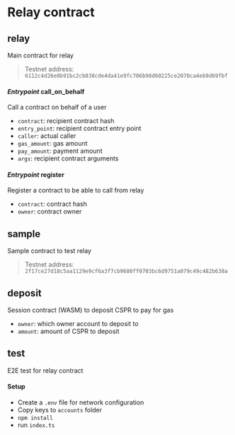 # Relay contract

## relay
Main contract for relay 
>Testnet address: `6112c4d26e0b91bc2cb838cde4da41e9fc706b98d60225ce2070ca4eb9d69fbf`

#### *Entrypoint* call_on_behalf
Call a contract on behalf of a user
- `contract`: recipient contract hash
- `entry_point`: recipient contract entry point
- `caller`: actual caller
- `gas_amount`: gas amount
- `pay_amount`: payment amount
- `args`: recipient contract arguments

#### *Entrypoint* register
Register a contract to be able to call from relay
- `contract`: contract hash
- `owner`: contract owner

## sample
Sample contract to test relay 
>Testnet address: `2f17ce27d18c5aa1129e9cf6a3f7cb9680ff0703bc6d9751a079c49c482b638a`

## deposit
Session contract (WASM) to deposit CSPR to pay for gas
- `owner`: which owner account to deposit to
- `amount`: amount of CSPR to deposit

## test
E2E test for relay contract

#### Setup
- Create a `.env` file for network configuration
- Copy keys to `accounts` folder
- `npm install`
- run `index.ts` 